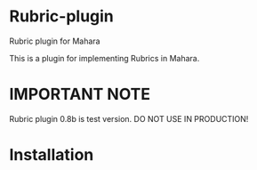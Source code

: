 Rubric-plugin
=============

Rubric plugin for Mahara

This is a plugin for implementing Rubrics in Mahara.

IMPORTANT NOTE
=============
Rubric plugin 0.8b is test version.
DO NOT USE IN PRODUCTION!

Installation
=============


